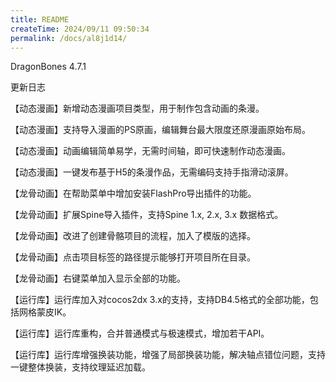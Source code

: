 ```yaml
---
title: README
createTime: 2024/09/11 09:50:34
permalink: /docs/al8j1d14/
---
```

DragonBones 4.7.1

更新日志

【动态漫画】新增动态漫画项目类型，用于制作包含动画的条漫。

【动态漫画】支持导入漫画的PS原画，编辑舞台最大限度还原漫画原始布局。

【动态漫画】动画编辑简单易学，无需时间轴，即可快速制作动态漫画。

【动态漫画】一键发布基于H5的条漫作品，无需编码支持手指滑动滚屏。

【龙骨动画】在帮助菜单中增加安装FlashPro导出插件的功能。

【龙骨动画】扩展Spine导入插件，支持Spine 1.x, 2.x, 3.x 数据格式。

【龙骨动画】改进了创建骨骼项目的流程，加入了模版的选择。

【龙骨动画】点击项目标签的路径提示能够打开项目所在目录。

【龙骨动画】右键菜单加入显示全部的功能。

【运行库】运行库加入对cocos2dx 3.x的支持，支持DB4.5格式的全部功能，包括网格蒙皮IK。

【运行库】运行库重构，合并普通模式与极速模式，增加若干API。

【运行库】运行库增强换装功能，增强了局部换装功能，解决轴点错位问题，支持一键整体换装，支持纹理延迟加载。